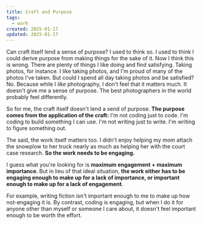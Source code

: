 ```yaml
---
title: Craft and Purpose
tags: 
  - work
created: 2025-01-17
updated: 2025-01-17
---
```


Can craft itself lend a sense of purpose? I used to think so. I used to think I could derive purpose from making things for the sake of it. Now I think this is wrong. There are plenty of things I like doing and find satisfying. Taking photos, for instance. I like taking photos, and I'm proud of many of the photos I've taken. But could I spend all day taking photos and be satisfied? No. Because while I *like* photography, I don't feel that it matters much. It doesn't give me a sense of purpose. The best photographers in the world probably feel differently.

So for me, the craft itself doesn't lend a send of purpose. **The purpose comes from the application of the craft:** I'm not coding just to code. I'm coding to build something I can use. I'm not writing just to write. I'm writing to figure something out.

The said, the work itself matters too. I didn't enjoy helping my mom attach the snowplow to her truck nearly as much as helping her with the court case research. **So the work needs to be engaging.**

I guess what you're looking for is **maximum engagement + maximum importance**. But in lieu of that ideal situation, **the work either has to be engaging enough to make up for a lack of importance, or important enough to make up for a lack of engagement**. 

For example, writing fiction isn't important enough to me to make up how not-engaging it is. By contrast, coding is engaging, but when I do it for anyone other than myself or someone I care about, it doesn't feel important enough to be worth the effort.